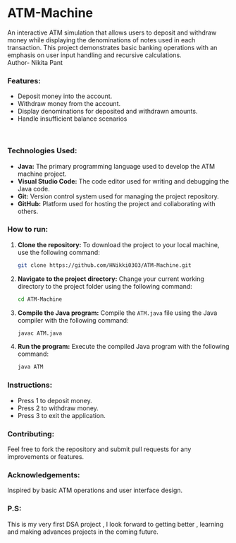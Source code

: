 # ATM-Machine
An interactive ATM simulation that allows users to deposit and withdraw money while displaying the denominations of notes used in each transaction. This project demonstrates basic banking operations with an emphasis on user input handling and recursive calculations.
<br>
Author- Nikita Pant
<br>
### **Features:**

* Deposit money into the account.
* Withdraw money from the account.
* Display denominations for deposited and withdrawn amounts.
* Handle insufficient balance scenarios
<br>


### **Technologies Used:**
- **Java:** The primary programming language used to develop the ATM machine project.
- **Visual Studio Code:** The code editor used for writing and debugging the Java code.
- **Git:** Version control system used for managing the project repository.
- **GitHub:** Platform used for hosting the project and collaborating with others.


### **How to run:**

1. **Clone the repository:**
   To download the project to your local machine, use the following command:
   ```bash
   git clone https://github.com/HNikki0303/ATM-Machine.git

2. **Navigate to the project directory:**
   Change your current working directory to the project folder using the following command:
   ```bash
   cd ATM-Machine

3. **Compile the Java program:**
   Compile the `ATM.java` file using the Java compiler with the following command:
   ```bash
   javac ATM.java

4. **Run the program:**
   Execute the compiled Java program with the following command:
   ```bash
   java ATM


### **Instructions:**

* Press 1 to deposit money.
* Press 2 to withdraw money.
* Press 3 to exit the application.

### **Contributing:**
Feel free to fork the repository and submit pull requests for any improvements or features.

### **Acknowledgements:**
Inspired by basic ATM operations and user interface design.

### **P.S:**
This is my very first DSA project , I look forward to getting better , learning and making advances projects in the coming future.
